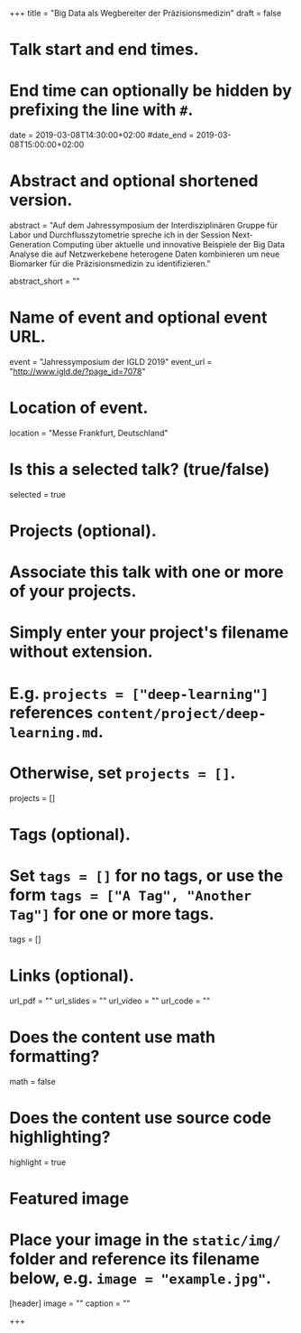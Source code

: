 +++
title = "Big Data als Wegbereiter der Präzisionsmedizin"
draft = false

# Talk start and end times.
#   End time can optionally be hidden by prefixing the line with `#`.
date = 2019-03-08T14:30:00+02:00
#date_end = 2019-03-08T15:00:00+02:00

# Abstract and optional shortened version.
abstract = "Auf dem Jahressymposium der Interdisziplinären Gruppe für Labor und Durchflusszytometrie spreche ich in der Session Next-Generation Computing über aktuelle und innovative Beispiele der Big Data Analyse die auf Netzwerkebene heterogene Daten kombinieren um neue Biomarker für die Präzisionsmedizin zu identifizieren."

abstract_short = ""

# Name of event and optional event URL.
event = "Jahressymposium der IGLD 2019"
event_url = "http://www.igld.de/?page_id=7078"

# Location of event.
location = "Messe Frankfurt, Deutschland"

# Is this a selected talk? (true/false)
selected = true

# Projects (optional).
#   Associate this talk with one or more of your projects.
#   Simply enter your project's filename without extension.
#   E.g. `projects = ["deep-learning"]` references `content/project/deep-learning.md`.
#   Otherwise, set `projects = []`.
projects = [] 

# Tags (optional).
#   Set `tags = []` for no tags, or use the form `tags = ["A Tag", "Another Tag"]` for one or more tags.
tags = []

# Links (optional).
url_pdf = ""
url_slides = ""
url_video = ""
url_code = ""

# Does the content use math formatting?
math = false

# Does the content use source code highlighting?
highlight = true

# Featured image
# Place your image in the `static/img/` folder and reference its filename below, e.g. `image = "example.jpg"`.
[header]
image = ""
caption = ""

+++
